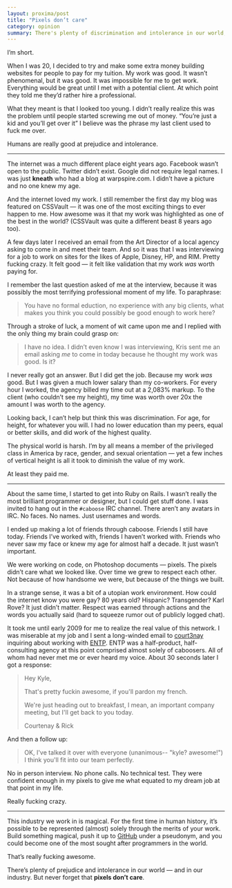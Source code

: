 ```yaml
---
layout: proxima/post
title: "Pixels don’t care"
category: opinion
summary: There's plenty of discrimination and intolerance in our world, but never forget that pixels don't care.
---
```


I’m short.

When I was 20, I decided to try and make some extra money building websites for people to pay for my tuition. My work was good. It wasn’t phenomenal, but it was good. It was impossible for me to get work. Everything would be great until I met with a potential client. At which point they told me they’d rather hire a professional.

What they meant is that I looked too young. I didn’t really realize this was the problem until people started screwing me out of money. “You’re just a kid and you’ll get over it” I believe was the phrase my last client used to fuck me over.

Humans are really good at prejudice and intolerance.

----

The internet was a much different place eight years ago. Facebook wasn’t open to the public. Twitter didn’t exist. Google did not require legal names. I was just **kneath** who had a blog at warpspire.com. I didn’t have a picture and no one knew my age.

And the internet loved my work. I still remember the first day my blog was featured on CSSVault — it was one of the most exciting things to ever happen to me. How awesome was it that my work was highlighted as one of the best in the world? (CSSVault was quite a different beast 8 years ago too).

A few days later I received an email from the Art Director of a local agency asking to come in and meet their team. And so it was that I was interviewing for a job to work on sites for the likes of Apple, Disney, HP, and RIM. Pretty fucking crazy. It felt good — it felt like validation that my work *was* worth paying for.

I remember the last question asked of me at the interview, because it was possibly the most terrifying professional moment of my life. To paraphrase:

> You have no formal eduction, no experience with any big clients, what makes you think you could possibly be good enough to work here?

Through a stroke of luck, a moment of wit came upon me and I replied with the only thing my brain could grasp on:

> I have no idea. I didn’t even know I was interviewing, Kris sent me an email asking *me* to come in today because he thought my work was good. Is it?

I never really got an answer. But I did get the job. Because my work *was* good. But I was given a much lower salary than my co-workers. For every hour I worked, the agency billed my time out at a 2,083% markup. To the client (who couldn’t see my height), my time was worth over 20x the amount I was worth to the agency.

Looking back, I can’t help but think this was discrimination. For age, for height, for whatever you will. I had no lower education than my peers, equal or better skills, and did work of the highest quality.

The physical world is harsh. I’m by all means a member of the privileged class in America by race, gender, and sexual orientation — yet a few inches of vertical height is all it took to diminish the value of my work.

At least they paid me.

----

About the same time, I started to get into Ruby on Rails. I wasn’t really the most brilliant programmer or designer, but I could get stuff done. I was invited to hang out in the `#caboose` IRC channel. There aren’t any avatars in IRC. No faces. No names. Just usernames and words.

I ended up making a lot of friends through caboose. Friends I still have today. Friends I’ve worked with, friends I haven’t worked with. Friends who never saw my face or knew my age for almost half a decade. It just wasn’t important.

We were working on code, on Photoshop documents — pixels. The pixels didn’t care what we looked like. Over time we grew to respect each other. Not because of how handsome we were, but because of the things we built.

In a strange sense, it was a bit of a utopian work environment. How could the internet know you were gay? 80 years old? Hispanic? Transgender? Karl Rove? It just didn’t matter. Respect was earned through actions and the words you actually said (hard to squeeze rumor out of publicly logged chat).

It took me until early 2009 for me to realize the real value of this network. I was miserable at my job and  I sent a long-winded email to [court3nay](https://twitter.com/court3nay) inquiring about working with [ENTP](http://entp.com). ENTP was a half-product, half-consulting agency at this point comprised almost solely of caboosers. All of whom had never met me or ever heard my voice. About 30 seconds later I got a response:

> Hey Kyle,
>
> That's pretty fuckin awesome, if you'll pardon my french.
>
> We're just heading out to breakfast, I mean, an important company meeting, but I'll get back to you today.
>
> Courtenay & Rick

And then a follow up:

> OK, I've talked it over with everyone (unanimous-- "kyle? awesome!")  
> I think you'll fit into our team perfectly.

No in person interview. No phone calls. No technical test. They were confident enough in my pixels to give me what equated to my dream job at that point in my life.

Really fucking crazy.

---

This industry we work in is magical. For the first time in human history, it’s possible to be represented (almost) solely through the merits of your work. Build something magical, push it up to [GitHub](https://github.com) under a pseudonym, and you could become one of the most sought after programmers in the world.

That’s really fucking awesome.

There’s plenty of prejudice and intolerance in our world — and in our industry. But never forget that **pixels don’t care**.
